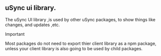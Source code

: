 ## uSync ui library. 

The uSync UI library ,is used by other uSync packages, to 
show things like changes, and updates ,etc. 

> [!IMPORTANT]
> Most packages do not need to export thier client library
as a npm package, unless your client library is also going
to be used by child packages.

